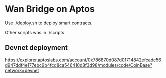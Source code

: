 # Wan Bridge on Aptos

Use ./deploy.sh to deploy smart contracts.

Other scripts was in ./scripts


## Devnet deployment
https://explorer.aptoslabs.com/account/0x786870d087d01714842efcadc56d947ddf4e177ebc9b4fcd8ca546410d8f3d98/modules/code/CoinBase?network=devnet

